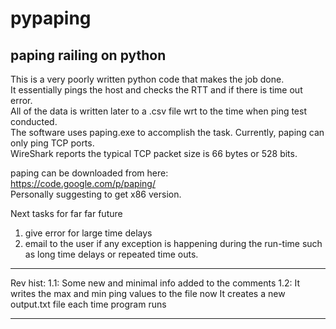 pypaping
========

paping railing on python
-------------------------

This is a very poorly written python code that makes the job done. <br/>
It essentially pings the host and checks the RTT and if there is time out error. <br/>
All of the data is written later to a .csv file wrt to the time when ping test conducted. <br/>
The software uses paping.exe to accomplish the task. Currently, paping can only ping TCP ports. <br/>
WireShark reports the typical TCP packet size is 66 bytes or 528 bits. <br/>

paping can be downloaded from here:<br/>
https://code.google.com/p/paping/<br/>
Personally suggesting to get x86 version.<br/>

Next tasks for far far future<br/>
1) give error for large time delays<br/>
2) email to the user if any exception is happening during the run-time such as long time delays or repeated time outs.<br/>


***
Rev hist: 
1.1: Some new and minimal info added to the comments
1.2: It writes the max and min ping values to the file now
     It creates a new output.txt file each time program runs
***
